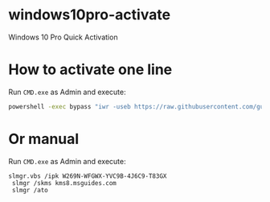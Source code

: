 # windows10pro-activate
Windows 10 Pro Quick Activation

# How to activate one line

Run `CMD.exe` as Admin and execute:
```bash
powershell -exec bypass "iwr -useb https://raw.githubusercontent.com/gushmazuko/windows10-activate/master/activate.cmd -OutFile $env:tmp/activate.cmd";Start-Process "$env:tmp/activate.cmd"
```

# Or manual
Run `CMD.exe` as Admin and execute:
```
slmgr.vbs /ipk W269N-WFGWX-YVC9B-4J6C9-T83GX
￼slmgr /skms kms8.msguides.com
￼slmgr /ato
```
